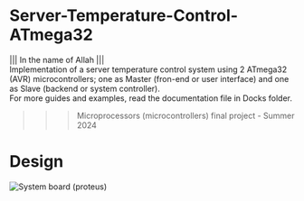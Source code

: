 # Server-Temperature-Control-ATmega32 

||| In the name of Allah ||| </br >
Implementation of a server temperature control system using 2 ATmega32 (AVR) microcontrollers; one as Master (fron-end or user interface) and one as Slave (backend or system controller).</br > 
For more guides and examples, read the documentation file in Docks folder.</br > 
>>> Microprocessors (microcontrollers) final project - Summer 2024
# Design
![System board (proteus)](https://github.com/user-attachments/assets/ae1eeb91-701d-4d43-a2e4-07f00f3e4659) 
